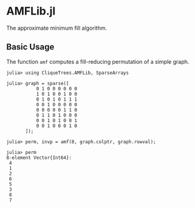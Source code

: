 # AMFLib.jl

The approximate minimum fill algorithm.

## Basic Usage

The function `amf` computes a fill-reducing permutation of a simple graph.

```julia-repl
julia> using CliqueTrees.AMFLib, SparseArrays

julia> graph = sparse([
           0 1 0 0 0 0 0 0
           1 0 1 0 0 1 0 0
           0 1 0 1 0 1 1 1
           0 0 1 0 0 0 0 0
           0 0 0 0 0 1 1 0
           0 1 1 0 1 0 0 0
           0 0 1 0 1 0 0 1
           0 0 1 0 0 0 1 0
       ]);

julia> perm, invp = amf(8, graph.colptr, graph.rowval);

julia> perm
8-element Vector{Int64}:
 4
 1
 2
 6
 5
 3
 8
 7
```
